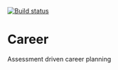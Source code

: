 [![Build status](https://img.shields.io/bitrise/cde737473028420d/master.svg?token=qBK8GDigZQOm-5-7Ifd-3Q&style=plastic)](https://www.bitrise.io/build/343e08ca325cf3f7)

# Career
Assessment driven career planning
